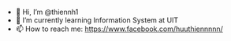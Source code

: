 - 👋 Hi, I’m @thiennh1
- 🌱 I’m currently learning Information System at UIT
- 📫 How to reach me: https://www.facebook.com/huuthiennnnn/

<!---
thiennh1/thiennh1 is a ✨ special ✨ repository because its `README.md` (this file) appears on your GitHub profile.
You can click the Preview link to take a look at your changes.
--->
